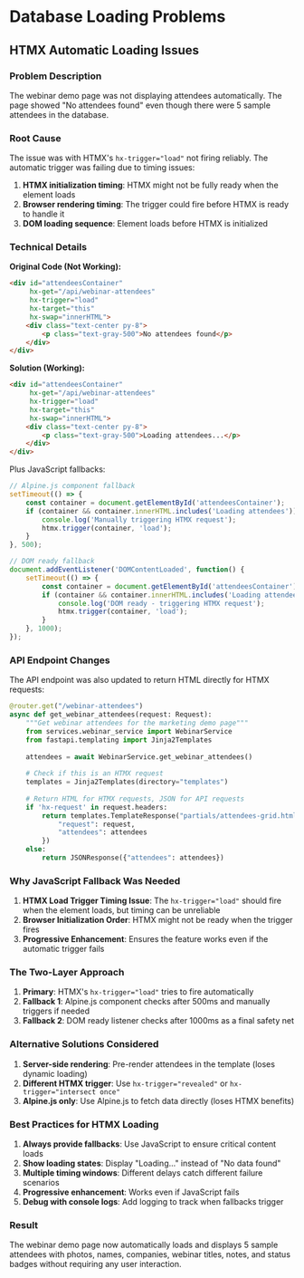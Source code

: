 # Database Loading Problems

## HTMX Automatic Loading Issues

### Problem Description

The webinar demo page was not displaying attendees automatically. The page showed "No attendees found" even though there were 5 sample attendees in the database.

### Root Cause

The issue was with HTMX's `hx-trigger="load"` not firing reliably. The automatic trigger was failing due to timing issues:

1. **HTMX initialization timing**: HTMX might not be fully ready when the element loads
2. **Browser rendering timing**: The trigger could fire before HTMX is ready to handle it
3. **DOM loading sequence**: Element loads before HTMX is initialized

### Technical Details

**Original Code (Not Working):**
```html
<div id="attendeesContainer" 
     hx-get="/api/webinar-attendees" 
     hx-trigger="load"
     hx-target="this"
     hx-swap="innerHTML">
    <div class="text-center py-8">
        <p class="text-gray-500">No attendees found</p>
    </div>
</div>
```

**Solution (Working):**
```html
<div id="attendeesContainer" 
     hx-get="/api/webinar-attendees" 
     hx-trigger="load"
     hx-target="this"
     hx-swap="innerHTML">
    <div class="text-center py-8">
        <p class="text-gray-500">Loading attendees...</p>
    </div>
</div>
```

Plus JavaScript fallbacks:

```javascript
// Alpine.js component fallback
setTimeout(() => {
    const container = document.getElementById('attendeesContainer');
    if (container && container.innerHTML.includes('Loading attendees')) {
        console.log('Manually triggering HTMX request');
        htmx.trigger(container, 'load');
    }
}, 500);

// DOM ready fallback
document.addEventListener('DOMContentLoaded', function() {
    setTimeout(() => {
        const container = document.getElementById('attendeesContainer');
        if (container && container.innerHTML.includes('Loading attendees')) {
            console.log('DOM ready - triggering HTMX request');
            htmx.trigger(container, 'load');
        }
    }, 1000);
});
```

### API Endpoint Changes

The API endpoint was also updated to return HTML directly for HTMX requests:

```python
@router.get("/webinar-attendees")
async def get_webinar_attendees(request: Request):
    """Get webinar attendees for the marketing demo page"""
    from services.webinar_service import WebinarService
    from fastapi.templating import Jinja2Templates
    
    attendees = await WebinarService.get_webinar_attendees()
    
    # Check if this is an HTMX request
    templates = Jinja2Templates(directory="templates")
    
    # Return HTML for HTMX requests, JSON for API requests
    if 'hx-request' in request.headers:
        return templates.TemplateResponse("partials/attendees-grid.html", {
            "request": request,
            "attendees": attendees
        })
    else:
        return JSONResponse({"attendees": attendees})
```

### Why JavaScript Fallback Was Needed

1. **HTMX Load Trigger Timing Issue**: The `hx-trigger="load"` should fire when the element loads, but timing can be unreliable
2. **Browser Initialization Order**: HTMX might not be ready when the trigger fires
3. **Progressive Enhancement**: Ensures the feature works even if the automatic trigger fails

### The Two-Layer Approach

1. **Primary**: HTMX's `hx-trigger="load"` tries to fire automatically
2. **Fallback 1**: Alpine.js component checks after 500ms and manually triggers if needed
3. **Fallback 2**: DOM ready listener checks after 1000ms as a final safety net

### Alternative Solutions Considered

1. **Server-side rendering**: Pre-render attendees in the template (loses dynamic loading)
2. **Different HTMX trigger**: Use `hx-trigger="revealed"` or `hx-trigger="intersect once"`
3. **Alpine.js only**: Use Alpine.js to fetch data directly (loses HTMX benefits)

### Best Practices for HTMX Loading

1. **Always provide fallbacks**: Use JavaScript to ensure critical content loads
2. **Show loading states**: Display "Loading..." instead of "No data found"
3. **Multiple timing windows**: Different delays catch different failure scenarios
4. **Progressive enhancement**: Works even if JavaScript fails
5. **Debug with console logs**: Add logging to track when fallbacks trigger

### Result

The webinar demo page now automatically loads and displays 5 sample attendees with photos, names, companies, webinar titles, notes, and status badges without requiring any user interaction.
